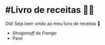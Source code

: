 # #Livro de receitas :man_cook:



Olá! Seja bem vindo ao meu livro de receitas :wave:

-  *Strogonoff de Frango*
-  Pave



